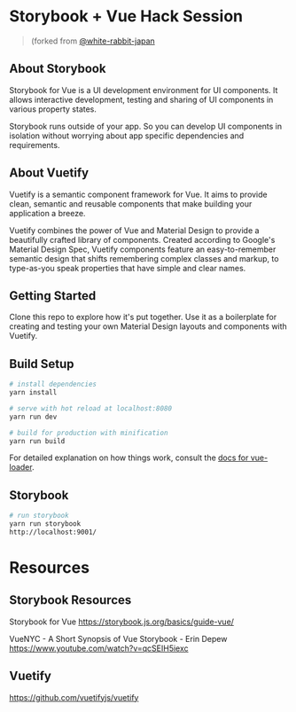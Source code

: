# 

# Storybook + Vue Hack Session
> (forked from [@white-rabbit-japan](https://github.com/white-rabbit-japan/vuetify-storyboard-boilerplate)

## About Storybook
Storybook for Vue is a UI development environment for UI components. It allows interactive development, testing and sharing of UI components in various property states.

Storybook runs outside of your app. So you can develop UI components in isolation without worrying about app specific dependencies and requirements.

## About Vuetify
Vuetify is a semantic component framework for Vue. It aims to provide clean, semantic and reusable components that make building your application a breeze.

Vuetify combines the power of Vue and Material Design to provide a beautifully crafted library of components. Created according to Google's Material Design Spec, Vuetify components feature an easy-to-remember semantic design that shifts remembering complex classes and markup, to type-as-you speak properties that have simple and clear names.

## Getting Started
Clone this repo to explore how it's put together. Use it as a boilerplate for creating and testing your own Material Design layouts and components with Vuetify.

## Build Setup

```bash
# install dependencies
yarn install

# serve with hot reload at localhost:8080
yarn run dev

# build for production with minification
yarn run build
```
For detailed explanation on how things work, consult the
[docs for vue-loader](http://vuejs.github.io/vue-loader).

## Storybook

```bash
# run storybook
yarn run storybook
http://localhost:9001/
```
# Resources

## Storybook Resources

Storybook for Vue
https://storybook.js.org/basics/guide-vue/

VueNYC - A Short Synopsis of Vue Storybook - Erin Depew
https://www.youtube.com/watch?v=qcSEIH5iexc

## Vuetify
https://github.com/vuetifyjs/vuetify
